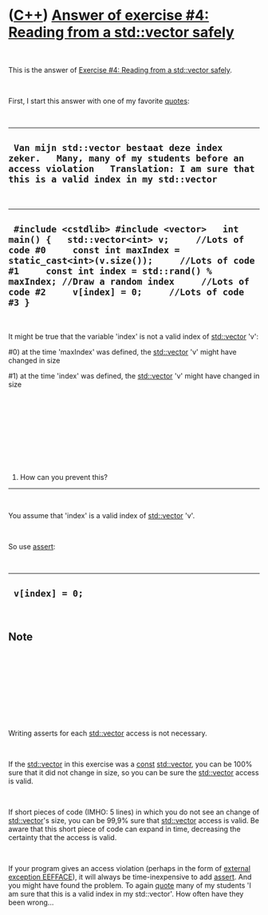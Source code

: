 



 

 

 

 

 

([C++](Cpp.md)) [Answer of exercise \#4: Reading from a std::vector safely](CppExerciseReadingFromAvectorSafelyAnswer.md)
===========================================================================================================================

 

This is the answer of [Exercise \#4: Reading from a std::vector
safely](CppExerciseReadingFromAvectorSafely.md).

 

First, I start this answer with one of my favorite
[quotes](CppQuotes.md):

 

  --------------------------------------------------------------------------------------------------------------------------------------------------------------------------------
  ` Van mijn std::vector bestaat deze index zeker.   Many, many of my students before an access violation   Translation: I am sure that this is a valid index in my std::vector`
  --------------------------------------------------------------------------------------------------------------------------------------------------------------------------------

 

  -------------------------------------------------------------------------------------------------------------------------------------------------------------------------------------------------------------------------------------------------------------------------------------------------------------------
  ` #include <cstdlib> #include <vector>   int main() {   std::vector<int> v;     //Lots of code #0     const int maxIndex = static_cast<int>(v.size());     //Lots of code #1     const int index = std::rand() % maxIndex; //Draw a random index     //Lots of code #2     v[index] = 0;     //Lots of code #3 }`
  -------------------------------------------------------------------------------------------------------------------------------------------------------------------------------------------------------------------------------------------------------------------------------------------------------------------

 

It might be true that the variable 'index' is not a valid index of
[std::vector](CppVector.md) 'v':

\#0) at the time 'maxIndex' was defined, the
[std::vector](CppVector.md) 'v' might have changed in size

\#1) at the time 'index' was defined, the [std::vector](CppVector.md)
'v' might have changed in size

 

 

 

 

 

1) How can you prevent this?
----------------------------

 

You assume that 'index' is a valid index of [std::vector](CppVector.md)
'v'.

 

So use [assert](CppAssert.md):

 

  ------------------
  ` v[index] = 0;`
  ------------------

 

Note
----

 

 

 

 

 

Writing asserts for each [std::vector](CppVector.md) access is not
necessary.

 

If the [std::vector](CppVector.md) in this exercise was a
[const](CppConst.md) [std::vector](CppVector.md), you can be 100% sure
that it did not change in size, so you can be sure the
[std::vector](CppVector.md) access is valid.

 

If short pieces of code (IMHO: 5 lines) in which you do not see an
change of [std::vector](CppVector.md)'s size, you can be 99,9% sure
that [std::vector](CppVector.md) access is valid. Be aware that this
short piece of code can expand in time, decreasing the certainty that
the access is valid.

 

If your program gives an access violation (perhaps in the form of
[external exception
EEFFACE](CppRuntimeErrorExternalExceptionEefface.md)), it will always
be time-inexpensive to add [assert](CppAssert.md). And you might have
found the problem. To again [quote](CppQuotes.md) many of my students
'I am sure that this is a valid index in my std::vector'. How often have
they been wrong...

 

 

 

 

 





 



